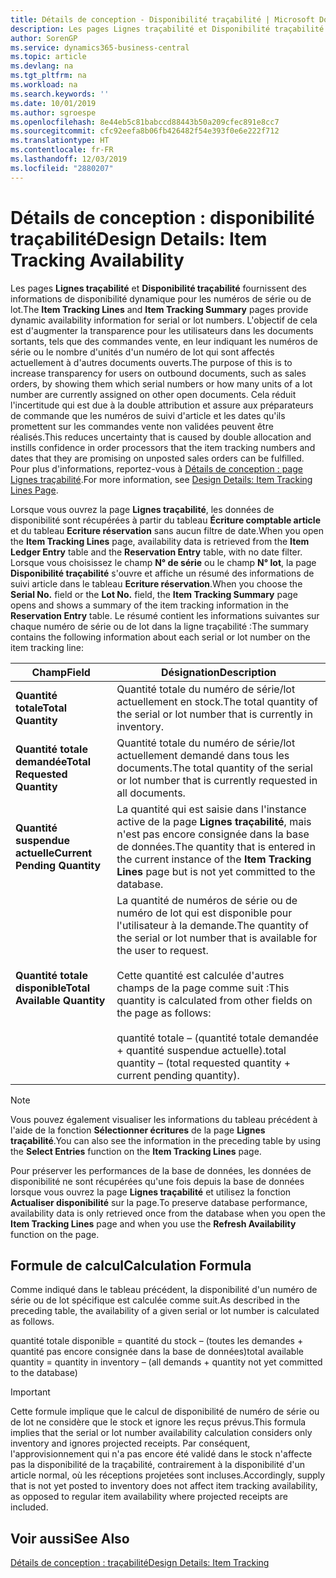 ```yaml
---
title: Détails de conception - Disponibilité traçabilité | Microsoft Docs
description: Les pages Lignes traçabilité et Disponibilité traçabilité fournissent des informations de disponibilité dynamique pour les numéros de série ou de lot. L'objectif de cela est d'augmenter la transparence pour les utilisateurs dans les documents sortants, tels que des commandes vente, en leur indiquant les numéros de série ou le nombre d'unités d'un numéro de lot qui sont affectés actuellement à d'autres documents ouverts.
author: SorenGP
ms.service: dynamics365-business-central
ms.topic: article
ms.devlang: na
ms.tgt_pltfrm: na
ms.workload: na
ms.search.keywords: ''
ms.date: 10/01/2019
ms.author: sgroespe
ms.openlocfilehash: 8e44eb5c81babccd88443b50a209cfec891e8cc7
ms.sourcegitcommit: cfc92eefa8b06fb426482f54e393f0e6e222f712
ms.translationtype: HT
ms.contentlocale: fr-FR
ms.lasthandoff: 12/03/2019
ms.locfileid: "2880207"
---
```

# <a name="design-details-item-tracking-availability"></a><span data-ttu-id="26e25-104">Détails de conception : disponibilité traçabilité</span><span class="sxs-lookup"><span data-stu-id="26e25-104">Design Details: Item Tracking Availability</span></span>
<span data-ttu-id="26e25-105">Les pages **Lignes traçabilité** et **Disponibilité traçabilité** fournissent des informations de disponibilité dynamique pour les numéros de série ou de lot.</span><span class="sxs-lookup"><span data-stu-id="26e25-105">The **Item Tracking Lines** and **Item Tracking Summary** pages provide dynamic availability information for serial or lot numbers.</span></span> <span data-ttu-id="26e25-106">L'objectif de cela est d'augmenter la transparence pour les utilisateurs dans les documents sortants, tels que des commandes vente, en leur indiquant les numéros de série ou le nombre d'unités d'un numéro de lot qui sont affectés actuellement à d'autres documents ouverts.</span><span class="sxs-lookup"><span data-stu-id="26e25-106">The purpose of this is to increase transparency for users on outbound documents, such as sales orders, by showing them which serial numbers or how many units of a lot number are currently assigned on other open documents.</span></span> <span data-ttu-id="26e25-107">Cela réduit l'incertitude qui est due à la double attribution et assure aux préparateurs de commande que les numéros de suivi d'article et les dates qu'ils promettent sur les commandes vente non validées peuvent être réalisés.</span><span class="sxs-lookup"><span data-stu-id="26e25-107">This reduces uncertainty that is caused by double allocation and instills confidence in order processors that the item tracking numbers and dates that they are promising on unposted sales orders can be fulfilled.</span></span> <span data-ttu-id="26e25-108">Pour plus d'informations, reportez-vous à [Détails de conception : page Lignes traçabilité](design-details-item-tracking-lines-window.md).</span><span class="sxs-lookup"><span data-stu-id="26e25-108">For more information, see [Design Details: Item Tracking Lines Page](design-details-item-tracking-lines-window.md).</span></span>  

 <span data-ttu-id="26e25-109">Lorsque vous ouvrez la page **Lignes traçabilité**, les données de disponibilité sont récupérées à partir du tableau **Écriture comptable article** et du tableau **Ecriture réservation** sans aucun filtre de date.</span><span class="sxs-lookup"><span data-stu-id="26e25-109">When you open the **Item Tracking Lines** page, availability data is retrieved from the **Item Ledger Entry** table and the **Reservation Entry** table, with no date filter.</span></span> <span data-ttu-id="26e25-110">Lorsque vous choisissez le champ **N° de série** ou le champ **N° lot**, la page **Disponibilité traçabilité** s'ouvre et affiche un résumé des informations de suivi article dans le tableau **Ecriture réservation**.</span><span class="sxs-lookup"><span data-stu-id="26e25-110">When you choose the **Serial No.** field or the **Lot No.** field, the **Item Tracking Summary** page opens and shows a summary of the item tracking information in the **Reservation Entry** table.</span></span> <span data-ttu-id="26e25-111">Le résumé contient les informations suivantes sur chaque numéro de série ou de lot dans la ligne traçabilité :</span><span class="sxs-lookup"><span data-stu-id="26e25-111">The summary contains the following information about each serial or lot number on the item tracking line:</span></span>  

|<span data-ttu-id="26e25-112">Champ</span><span class="sxs-lookup"><span data-stu-id="26e25-112">Field</span></span>|<span data-ttu-id="26e25-113">Désignation</span><span class="sxs-lookup"><span data-stu-id="26e25-113">Description</span></span>|  
|---------------------------------|---------------------------------------|  
|<span data-ttu-id="26e25-114">**Quantité totale**</span><span class="sxs-lookup"><span data-stu-id="26e25-114">**Total Quantity**</span></span>|<span data-ttu-id="26e25-115">Quantité totale du numéro de série/lot actuellement en stock.</span><span class="sxs-lookup"><span data-stu-id="26e25-115">The total quantity of the serial or lot number that is currently in inventory.</span></span>|  
|<span data-ttu-id="26e25-116">**Quantité totale demandée**</span><span class="sxs-lookup"><span data-stu-id="26e25-116">**Total Requested Quantity**</span></span>|<span data-ttu-id="26e25-117">Quantité totale du numéro de série/lot actuellement demandé dans tous les documents.</span><span class="sxs-lookup"><span data-stu-id="26e25-117">The total quantity of the serial or lot number that is currently requested in all documents.</span></span>|  
|<span data-ttu-id="26e25-118">**Quantité suspendue actuelle**</span><span class="sxs-lookup"><span data-stu-id="26e25-118">**Current Pending Quantity**</span></span>|<span data-ttu-id="26e25-119">La quantité qui est saisie dans l'instance active de la page **Lignes traçabilité**, mais n'est pas encore consignée dans la base de données.</span><span class="sxs-lookup"><span data-stu-id="26e25-119">The quantity that is entered in the current instance of the **Item Tracking Lines** page but is not yet committed to the database.</span></span>|  
|<span data-ttu-id="26e25-120">**Quantité totale disponible**</span><span class="sxs-lookup"><span data-stu-id="26e25-120">**Total Available Quantity**</span></span>|<span data-ttu-id="26e25-121">La quantité de numéros de série ou de numéro de lot qui est disponible pour l'utilisateur à la demande.</span><span class="sxs-lookup"><span data-stu-id="26e25-121">The quantity of the serial or lot number that is available for the user to request.</span></span><br /><br /> <span data-ttu-id="26e25-122">Cette quantité est calculée d'autres champs de la page comme suit :</span><span class="sxs-lookup"><span data-stu-id="26e25-122">This quantity is calculated from other fields on the page as follows:</span></span><br /><br /> <span data-ttu-id="26e25-123">quantité totale – (quantité totale demandée + quantité suspendue actuelle).</span><span class="sxs-lookup"><span data-stu-id="26e25-123">total quantity – (total requested quantity + current pending quantity).</span></span>|  

> [!NOTE]  
>  <span data-ttu-id="26e25-124">Vous pouvez également visualiser les informations du tableau précédent à l'aide de la fonction **Sélectionner écritures** de la page **Lignes traçabilité**.</span><span class="sxs-lookup"><span data-stu-id="26e25-124">You can also see the information in the preceding table by using the **Select Entries** function on the **Item Tracking Lines** page.</span></span>  

 <span data-ttu-id="26e25-125">Pour préserver les performances de la base de données, les données de disponibilité ne sont récupérées qu'une fois depuis la base de données lorsque vous ouvrez la page **Lignes traçabilité** et utilisez la fonction **Actualiser disponibilité** sur la page.</span><span class="sxs-lookup"><span data-stu-id="26e25-125">To preserve database performance, availability data is only retrieved once from the database when you open the **Item Tracking Lines** page and when you use the **Refresh Availability** function on the page.</span></span>  

## <a name="calculation-formula"></a><span data-ttu-id="26e25-126">Formule de calcul</span><span class="sxs-lookup"><span data-stu-id="26e25-126">Calculation Formula</span></span>  
 <span data-ttu-id="26e25-127">Comme indiqué dans le tableau précédent, la disponibilité d'un numéro de série ou de lot spécifique est calculée comme suit.</span><span class="sxs-lookup"><span data-stu-id="26e25-127">As described in the preceding table, the availability of a given serial or lot number is calculated as follows.</span></span>  

 <span data-ttu-id="26e25-128">quantité totale disponible = quantité du stock – (toutes les demandes + quantité pas encore consignée dans la base de données)</span><span class="sxs-lookup"><span data-stu-id="26e25-128">total available quantity = quantity in inventory – (all demands + quantity not yet committed to the database)</span></span>  

> [!IMPORTANT]  
>  <span data-ttu-id="26e25-129">Cette formule implique que le calcul de disponibilité de numéro de série ou de lot ne considère que le stock et ignore les reçus prévus.</span><span class="sxs-lookup"><span data-stu-id="26e25-129">This formula implies that the serial or lot number availability calculation considers only inventory and ignores projected receipts.</span></span> <span data-ttu-id="26e25-130">Par conséquent, l'approvisionnement qui n'a pas encore été validé dans le stock n'affecte pas la disponibilité de la traçabilité, contrairement à la disponibilité d'un article normal, où les réceptions projetées sont incluses.</span><span class="sxs-lookup"><span data-stu-id="26e25-130">Accordingly, supply that is not yet posted to inventory does not affect item tracking availability, as opposed to regular item availability where projected receipts are included.</span></span>  

## <a name="see-also"></a><span data-ttu-id="26e25-131">Voir aussi</span><span class="sxs-lookup"><span data-stu-id="26e25-131">See Also</span></span>  
 [<span data-ttu-id="26e25-132">Détails de conception : traçabilité</span><span class="sxs-lookup"><span data-stu-id="26e25-132">Design Details: Item Tracking</span></span>](design-details-item-tracking.md)
